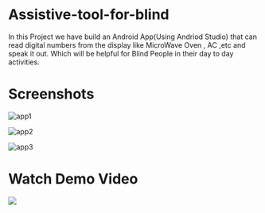 # Assistive-tool-for-blind
In this Project we have build an Android App(Using Andriod Studio) that can read digital numbers from the display like MicroWave Oven , AC ,etc and speak it out. Which will be helpful for Blind People in their day to day activities. 
# Screenshots
![app1](https://user-images.githubusercontent.com/26148025/114900064-21a54f00-9e31-11eb-9d58-c6291e5d7614.jpg)

![app2](https://user-images.githubusercontent.com/26148025/114900059-210cb880-9e31-11eb-8770-402a14ac0562.jpg)

![app3](https://user-images.githubusercontent.com/26148025/114900050-1f42f500-9e31-11eb-81e4-e7780c99c34d.jpg)

# Watch Demo Video

[![](http://img.youtube.com/vi/k9cKKpvggZU/0.jpg)](http://www.youtube.com/watch?v=k9cKKpvggZU "")

